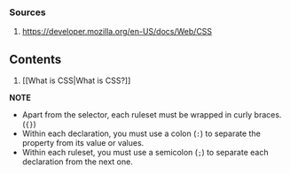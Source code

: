 ### Sources
1. https://developer.mozilla.org/en-US/docs/Web/CSS

## Contents
1. [[What is CSS|What is CSS?]]

**NOTE**
- Apart from the selector, each ruleset must be wrapped in curly braces. (`{}`)
- Within each declaration, you must use a colon (`:`) to separate the property from its value or values.
- Within each ruleset, you must use a semicolon (`;`) to separate each declaration from the next one.


